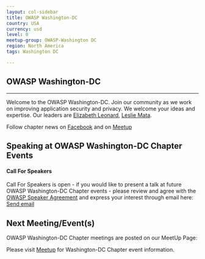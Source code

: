 ```yaml
---
layout: col-sidebar
title: OWASP Washington-DC 
country: USA
currency: usd
level: 0
meetup-group: OWASP-Washington DC
region: North America
tags: Washington DC

---
```



## OWASP Washington-DC 
-------------
Welcome to the OWASP Washington-DC. Join our community as we work on improving application security and privacy. We welcome your ideas and expertise. 
Our leaders are <a href="mailto:elizabeth.leonard@owasp.org">Elizabeth Leonard</a>, <a href="mailto:leslie.mata@owasp.org">Leslie Mata</a>. 

Follow chapter news on 
[Facebook](https://www.facebook.com/profile.php?id=100093843627804) and on
[Meetup](https://www.meetup.com/owasp-washington-dc-chapter/)

Speaking at OWASP Washington-DC Chapter Events
---------------------------------------

#### Call For Speakers

Call For Speakers is open - if you would like to present a talk at future OWASP Washington-DC Chapter events - please review and agree with the [OWASP Speaker Agreement](https://owasp.org/www-policy/legal/speaker-agreement) and express your interest through email here: <a href="mailto:elizabeth.leonard@owasp.org">Send email</a>

Next Meeting/Event(s)
---------------------

[//]: # (Comment: When updating the next event info also update the next event tab)


OWASP Washington-DC Chapter meetings are posted on our MeetUp Page:

Please visit <a href="https://www.meetup.com/owasp-washington-dc-chapter/">[Meetup](https://www.meetup.com/owasp-washington-dc-chapter/)</a> for Washington-DC Chapter event information.

